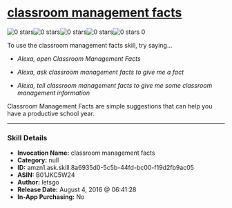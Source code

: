 # [classroom management facts](http://alexa.amazon.com/#skills/amzn1.ask.skill.8a6935d0-5c5b-44fd-bc00-f19d2fb9ac05)
![0 stars](../../images/ic_star_border_black_18dp_1x.png)![0 stars](../../images/ic_star_border_black_18dp_1x.png)![0 stars](../../images/ic_star_border_black_18dp_1x.png)![0 stars](../../images/ic_star_border_black_18dp_1x.png)![0 stars](../../images/ic_star_border_black_18dp_1x.png) 0

To use the classroom management facts skill, try saying...

* *Alexa, open Classroom Management Facts*

* *Alexa, ask classroom management facts to give me a fact*

* *Alexa, tell classroom management facts to give me some classroom management information*

Classroom Management Facts are simple suggestions that can help you have a productive school year.

***

### Skill Details

* **Invocation Name:** classroom management facts
* **Category:** null
* **ID:** amzn1.ask.skill.8a6935d0-5c5b-44fd-bc00-f19d2fb9ac05
* **ASIN:** B01JKC5W24
* **Author:** letsgo
* **Release Date:** August 4, 2016 @ 06:41:28
* **In-App Purchasing:** No
